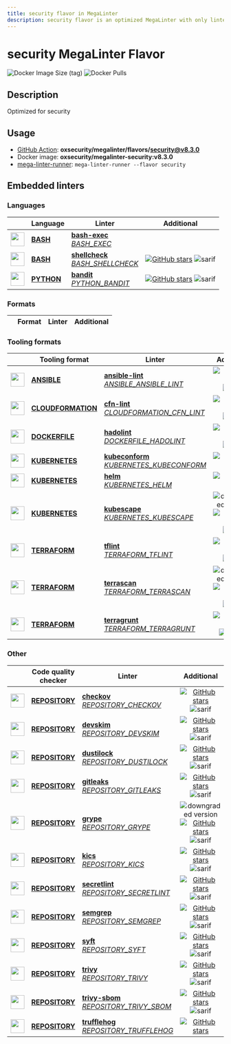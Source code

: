 ```yaml
---
title: security flavor in MegaLinter
description: security flavor is an optimized MegaLinter with only linters related to security projects
---
```

# security MegaLinter Flavor

![Docker Image Size (tag)](https://img.shields.io/docker/image-size/oxsecurity/megalinter-security/v8.3.0)
![Docker Pulls](https://img.shields.io/docker/pulls/oxsecurity/megalinter-security)

## Description

Optimized for security

## Usage

- [GitHub Action](https://megalinter.io/8.3.0/installation/#github-action): **oxsecurity/megalinter/flavors/security@v8.3.0**
- Docker image: **oxsecurity/megalinter-security:v8.3.0**
- [mega-linter-runner](https://megalinter.io/8.3.0/mega-linter-runner/): `mega-linter-runner --flavor security`

## Embedded linters

### Languages

|                                                                             <!-- -->                                                                             | Language                                                      | Linter                                                                                                                                                       |                                                                                      Additional                                                                                       |
|:----------------------------------------------------------------------------------------------------------------------------------------------------------------:|---------------------------------------------------------------|--------------------------------------------------------------------------------------------------------------------------------------------------------------|:-------------------------------------------------------------------------------------------------------------------------------------------------------------------------------------:|
|  <img src="https://github.com/oxsecurity/megalinter/raw/main/docs/assets/icons/bash.ico" alt="" height="32px" class="megalinter-icon"></a> <!-- linter-icon -->  | [**BASH**](https://megalinter.io/8.3.0/descriptors/bash/)     | [**bash-exec**](https://megalinter.io/8.3.0/descriptors/bash_bash_exec/)<br/>[_BASH_EXEC_](https://megalinter.io/8.3.0/descriptors/bash_bash_exec/)          |                                                                                                                                                                                       |
|  <img src="https://github.com/oxsecurity/megalinter/raw/main/docs/assets/icons/bash.ico" alt="" height="32px" class="megalinter-icon"></a> <!-- linter-icon -->  | [**BASH**](https://megalinter.io/8.3.0/descriptors/bash/)     | [**shellcheck**](https://megalinter.io/8.3.0/descriptors/bash_shellcheck/)<br/>[_BASH_SHELLCHECK_](https://megalinter.io/8.3.0/descriptors/bash_shellcheck/) | [![GitHub stars](https://img.shields.io/github/stars/koalaman/shellcheck?cacheSeconds=3600)](https://github.com/koalaman/shellcheck) ![sarif](https://shields.io/badge/-SARIF-orange) |
| <img src="https://github.com/oxsecurity/megalinter/raw/main/docs/assets/icons/python.ico" alt="" height="32px" class="megalinter-icon"></a> <!-- linter-icon --> | [**PYTHON**](https://megalinter.io/8.3.0/descriptors/python/) | [**bandit**](https://megalinter.io/8.3.0/descriptors/python_bandit/)<br/>[_PYTHON_BANDIT_](https://megalinter.io/8.3.0/descriptors/python_bandit/)           |        [![GitHub stars](https://img.shields.io/github/stars/PyCQA/bandit?cacheSeconds=3600)](https://github.com/PyCQA/bandit) ![sarif](https://shields.io/badge/-SARIF-orange)        |

### Formats

| <!-- --> | Format | Linter | Additional  |
| :---: | ----------------- | -------------- | :-----:  |

### Tooling formats

|                                                                                 <!-- -->                                                                                 | Tooling format                                                                | Linter                                                                                                                                                                             |                                                                                                                             Additional                                                                                                                             |
|:------------------------------------------------------------------------------------------------------------------------------------------------------------------------:|-------------------------------------------------------------------------------|------------------------------------------------------------------------------------------------------------------------------------------------------------------------------------|:------------------------------------------------------------------------------------------------------------------------------------------------------------------------------------------------------------------------------------------------------------------:|
|    <img src="https://github.com/oxsecurity/megalinter/raw/main/docs/assets/icons/ansible.ico" alt="" height="32px" class="megalinter-icon"></a> <!-- linter-icon -->     | [**ANSIBLE**](https://megalinter.io/8.3.0/descriptors/ansible/)               | [**ansible-lint**](https://megalinter.io/8.3.0/descriptors/ansible_ansible_lint/)<br/>[_ANSIBLE_ANSIBLE_LINT_](https://megalinter.io/8.3.0/descriptors/ansible_ansible_lint/)      |                                      [![GitHub stars](https://img.shields.io/github/stars/ansible/ansible-lint?cacheSeconds=3600)](https://github.com/ansible/ansible-lint) ![sarif](https://shields.io/badge/-SARIF-orange)                                       |
| <img src="https://github.com/oxsecurity/megalinter/raw/main/docs/assets/icons/cloudformation.ico" alt="" height="32px" class="megalinter-icon"></a> <!-- linter-icon --> | [**CLOUDFORMATION**](https://megalinter.io/8.3.0/descriptors/cloudformation/) | [**cfn-lint**](https://megalinter.io/8.3.0/descriptors/cloudformation_cfn_lint/)<br/>[_CLOUDFORMATION_CFN_LINT_](https://megalinter.io/8.3.0/descriptors/cloudformation_cfn_lint/) |                               [![GitHub stars](https://img.shields.io/github/stars/aws-cloudformation/cfn-lint?cacheSeconds=3600)](https://github.com/aws-cloudformation/cfn-lint) ![sarif](https://shields.io/badge/-SARIF-orange)                                |
|   <img src="https://github.com/oxsecurity/megalinter/raw/main/docs/assets/icons/dockerfile.ico" alt="" height="32px" class="megalinter-icon"></a> <!-- linter-icon -->   | [**DOCKERFILE**](https://megalinter.io/8.3.0/descriptors/dockerfile/)         | [**hadolint**](https://megalinter.io/8.3.0/descriptors/dockerfile_hadolint/)<br/>[_DOCKERFILE_HADOLINT_](https://megalinter.io/8.3.0/descriptors/dockerfile_hadolint/)             |                                         [![GitHub stars](https://img.shields.io/github/stars/hadolint/hadolint?cacheSeconds=3600)](https://github.com/hadolint/hadolint) ![sarif](https://shields.io/badge/-SARIF-orange)                                          |
|   <img src="https://github.com/oxsecurity/megalinter/raw/main/docs/assets/icons/kubernetes.ico" alt="" height="32px" class="megalinter-icon"></a> <!-- linter-icon -->   | [**KUBERNETES**](https://megalinter.io/8.3.0/descriptors/kubernetes/)         | [**kubeconform**](https://megalinter.io/8.3.0/descriptors/kubernetes_kubeconform/)<br/>[_KUBERNETES_KUBECONFORM_](https://megalinter.io/8.3.0/descriptors/kubernetes_kubeconform/) |                                                                  [![GitHub stars](https://img.shields.io/github/stars/yannh/kubeconform?cacheSeconds=3600)](https://github.com/yannh/kubeconform)                                                                  |
|   <img src="https://github.com/oxsecurity/megalinter/raw/main/docs/assets/icons/kubernetes.ico" alt="" height="32px" class="megalinter-icon"></a> <!-- linter-icon -->   | [**KUBERNETES**](https://megalinter.io/8.3.0/descriptors/kubernetes/)         | [**helm**](https://megalinter.io/8.3.0/descriptors/kubernetes_helm/)<br/>[_KUBERNETES_HELM_](https://megalinter.io/8.3.0/descriptors/kubernetes_helm/)                             |                                                                          [![GitHub stars](https://img.shields.io/github/stars/helm/helm?cacheSeconds=3600)](https://github.com/helm/helm)                                                                          |
|   <img src="https://github.com/oxsecurity/megalinter/raw/main/docs/assets/icons/kubernetes.ico" alt="" height="32px" class="megalinter-icon"></a> <!-- linter-icon -->   | [**KUBERNETES**](https://megalinter.io/8.3.0/descriptors/kubernetes/)         | [**kubescape**](https://megalinter.io/8.3.0/descriptors/kubernetes_kubescape/)<br/>[_KUBERNETES_KUBESCAPE_](https://megalinter.io/8.3.0/descriptors/kubernetes_kubescape/)         | ![downgraded version](https://shields.io/badge/-downgraded%20version-orange) [![GitHub stars](https://img.shields.io/github/stars/kubescape/kubescape?cacheSeconds=3600)](https://github.com/kubescape/kubescape) ![sarif](https://shields.io/badge/-SARIF-orange) |
|   <img src="https://github.com/oxsecurity/megalinter/raw/main/docs/assets/icons/terraform.ico" alt="" height="32px" class="megalinter-icon"></a> <!-- linter-icon -->    | [**TERRAFORM**](https://megalinter.io/8.3.0/descriptors/terraform/)           | [**tflint**](https://megalinter.io/8.3.0/descriptors/terraform_tflint/)<br/>[_TERRAFORM_TFLINT_](https://megalinter.io/8.3.0/descriptors/terraform_tflint/)                        |                                  [![GitHub stars](https://img.shields.io/github/stars/terraform-linters/tflint?cacheSeconds=3600)](https://github.com/terraform-linters/tflint) ![sarif](https://shields.io/badge/-SARIF-orange)                                   |
|   <img src="https://github.com/oxsecurity/megalinter/raw/main/docs/assets/icons/terraform.ico" alt="" height="32px" class="megalinter-icon"></a> <!-- linter-icon -->    | [**TERRAFORM**](https://megalinter.io/8.3.0/descriptors/terraform/)           | [**terrascan**](https://megalinter.io/8.3.0/descriptors/terraform_terrascan/)<br/>[_TERRAFORM_TERRASCAN_](https://megalinter.io/8.3.0/descriptors/terraform_terrascan/)            |   ![downgraded version](https://shields.io/badge/-downgraded%20version-orange) [![GitHub stars](https://img.shields.io/github/stars/tenable/terrascan?cacheSeconds=3600)](https://github.com/tenable/terrascan) ![sarif](https://shields.io/badge/-SARIF-orange)   |
|   <img src="https://github.com/oxsecurity/megalinter/raw/main/docs/assets/icons/terraform.ico" alt="" height="32px" class="megalinter-icon"></a> <!-- linter-icon -->    | [**TERRAFORM**](https://megalinter.io/8.3.0/descriptors/terraform/)           | [**terragrunt**](https://megalinter.io/8.3.0/descriptors/terraform_terragrunt/)<br/>[_TERRAFORM_TERRAGRUNT_](https://megalinter.io/8.3.0/descriptors/terraform_terragrunt/)        |                                  [![GitHub stars](https://img.shields.io/github/stars/gruntwork-io/terragrunt?cacheSeconds=3600)](https://github.com/gruntwork-io/terragrunt) ![autofix](https://shields.io/badge/-autofix-green)                                  |

### Other

|                                                                             <!-- -->                                                                              | Code quality checker                                                  | Linter                                                                                                                                                                         |                                                                                                                       Additional                                                                                                                       |
|:-----------------------------------------------------------------------------------------------------------------------------------------------------------------:|-----------------------------------------------------------------------|--------------------------------------------------------------------------------------------------------------------------------------------------------------------------------|:------------------------------------------------------------------------------------------------------------------------------------------------------------------------------------------------------------------------------------------------------:|
| <img src="https://github.com/oxsecurity/megalinter/raw/main/docs/assets/icons/default.ico" alt="" height="32px" class="megalinter-icon"></a> <!-- linter-icon --> | [**REPOSITORY**](https://megalinter.io/8.3.0/descriptors/repository/) | [**checkov**](https://megalinter.io/8.3.0/descriptors/repository_checkov/)<br/>[_REPOSITORY_CHECKOV_](https://megalinter.io/8.3.0/descriptors/repository_checkov/)             |                                [![GitHub stars](https://img.shields.io/github/stars/bridgecrewio/checkov?cacheSeconds=3600)](https://github.com/bridgecrewio/checkov) ![sarif](https://shields.io/badge/-SARIF-orange)                                 |
| <img src="https://github.com/oxsecurity/megalinter/raw/main/docs/assets/icons/default.ico" alt="" height="32px" class="megalinter-icon"></a> <!-- linter-icon --> | [**REPOSITORY**](https://megalinter.io/8.3.0/descriptors/repository/) | [**devskim**](https://megalinter.io/8.3.0/descriptors/repository_devskim/)<br/>[_REPOSITORY_DEVSKIM_](https://megalinter.io/8.3.0/descriptors/repository_devskim/)             |                                   [![GitHub stars](https://img.shields.io/github/stars/microsoft/DevSkim?cacheSeconds=3600)](https://github.com/microsoft/DevSkim) ![sarif](https://shields.io/badge/-SARIF-orange)                                    |
| <img src="https://github.com/oxsecurity/megalinter/raw/main/docs/assets/icons/default.ico" alt="" height="32px" class="megalinter-icon"></a> <!-- linter-icon --> | [**REPOSITORY**](https://megalinter.io/8.3.0/descriptors/repository/) | [**dustilock**](https://megalinter.io/8.3.0/descriptors/repository_dustilock/)<br/>[_REPOSITORY_DUSTILOCK_](https://megalinter.io/8.3.0/descriptors/repository_dustilock/)     |                                 [![GitHub stars](https://img.shields.io/github/stars/Checkmarx/dustilock?cacheSeconds=3600)](https://github.com/Checkmarx/dustilock) ![sarif](https://shields.io/badge/-SARIF-orange)                                  |
| <img src="https://github.com/oxsecurity/megalinter/raw/main/docs/assets/icons/default.ico" alt="" height="32px" class="megalinter-icon"></a> <!-- linter-icon --> | [**REPOSITORY**](https://megalinter.io/8.3.0/descriptors/repository/) | [**gitleaks**](https://megalinter.io/8.3.0/descriptors/repository_gitleaks/)<br/>[_REPOSITORY_GITLEAKS_](https://megalinter.io/8.3.0/descriptors/repository_gitleaks/)         |                                   [![GitHub stars](https://img.shields.io/github/stars/gitleaks/gitleaks?cacheSeconds=3600)](https://github.com/gitleaks/gitleaks) ![sarif](https://shields.io/badge/-SARIF-orange)                                    |
| <img src="https://github.com/oxsecurity/megalinter/raw/main/docs/assets/icons/default.ico" alt="" height="32px" class="megalinter-icon"></a> <!-- linter-icon --> | [**REPOSITORY**](https://megalinter.io/8.3.0/descriptors/repository/) | [**grype**](https://megalinter.io/8.3.0/descriptors/repository_grype/)<br/>[_REPOSITORY_GRYPE_](https://megalinter.io/8.3.0/descriptors/repository_grype/)                     | ![downgraded version](https://shields.io/badge/-downgraded%20version-orange) [![GitHub stars](https://img.shields.io/github/stars/anchore/grype?cacheSeconds=3600)](https://github.com/anchore/grype) ![sarif](https://shields.io/badge/-SARIF-orange) |
| <img src="https://github.com/oxsecurity/megalinter/raw/main/docs/assets/icons/default.ico" alt="" height="32px" class="megalinter-icon"></a> <!-- linter-icon --> | [**REPOSITORY**](https://megalinter.io/8.3.0/descriptors/repository/) | [**kics**](https://megalinter.io/8.3.0/descriptors/repository_kics/)<br/>[_REPOSITORY_KICS_](https://megalinter.io/8.3.0/descriptors/repository_kics/)                         |                                      [![GitHub stars](https://img.shields.io/github/stars/checkmarx/kics?cacheSeconds=3600)](https://github.com/checkmarx/kics) ![sarif](https://shields.io/badge/-SARIF-orange)                                       |
| <img src="https://github.com/oxsecurity/megalinter/raw/main/docs/assets/icons/default.ico" alt="" height="32px" class="megalinter-icon"></a> <!-- linter-icon --> | [**REPOSITORY**](https://megalinter.io/8.3.0/descriptors/repository/) | [**secretlint**](https://megalinter.io/8.3.0/descriptors/repository_secretlint/)<br/>[_REPOSITORY_SECRETLINT_](https://megalinter.io/8.3.0/descriptors/repository_secretlint/) |                               [![GitHub stars](https://img.shields.io/github/stars/secretlint/secretlint?cacheSeconds=3600)](https://github.com/secretlint/secretlint) ![sarif](https://shields.io/badge/-SARIF-orange)                                |
| <img src="https://github.com/oxsecurity/megalinter/raw/main/docs/assets/icons/default.ico" alt="" height="32px" class="megalinter-icon"></a> <!-- linter-icon --> | [**REPOSITORY**](https://megalinter.io/8.3.0/descriptors/repository/) | [**semgrep**](https://megalinter.io/8.3.0/descriptors/repository_semgrep/)<br/>[_REPOSITORY_SEMGREP_](https://megalinter.io/8.3.0/descriptors/repository_semgrep/)             |                                [![GitHub stars](https://img.shields.io/github/stars/returntocorp/semgrep?cacheSeconds=3600)](https://github.com/returntocorp/semgrep) ![sarif](https://shields.io/badge/-SARIF-orange)                                 |
| <img src="https://github.com/oxsecurity/megalinter/raw/main/docs/assets/icons/default.ico" alt="" height="32px" class="megalinter-icon"></a> <!-- linter-icon --> | [**REPOSITORY**](https://megalinter.io/8.3.0/descriptors/repository/) | [**syft**](https://megalinter.io/8.3.0/descriptors/repository_syft/)<br/>[_REPOSITORY_SYFT_](https://megalinter.io/8.3.0/descriptors/repository_syft/)                         |                                        [![GitHub stars](https://img.shields.io/github/stars/anchore/syft?cacheSeconds=3600)](https://github.com/anchore/syft) ![sarif](https://shields.io/badge/-SARIF-orange)                                         |
| <img src="https://github.com/oxsecurity/megalinter/raw/main/docs/assets/icons/default.ico" alt="" height="32px" class="megalinter-icon"></a> <!-- linter-icon --> | [**REPOSITORY**](https://megalinter.io/8.3.0/descriptors/repository/) | [**trivy**](https://megalinter.io/8.3.0/descriptors/repository_trivy/)<br/>[_REPOSITORY_TRIVY_](https://megalinter.io/8.3.0/descriptors/repository_trivy/)                     |                                  [![GitHub stars](https://img.shields.io/github/stars/aquasecurity/trivy?cacheSeconds=3600)](https://github.com/aquasecurity/trivy) ![sarif](https://shields.io/badge/-SARIF-orange)                                   |
| <img src="https://github.com/oxsecurity/megalinter/raw/main/docs/assets/icons/default.ico" alt="" height="32px" class="megalinter-icon"></a> <!-- linter-icon --> | [**REPOSITORY**](https://megalinter.io/8.3.0/descriptors/repository/) | [**trivy-sbom**](https://megalinter.io/8.3.0/descriptors/repository_trivy_sbom/)<br/>[_REPOSITORY_TRIVY_SBOM_](https://megalinter.io/8.3.0/descriptors/repository_trivy_sbom/) |                                  [![GitHub stars](https://img.shields.io/github/stars/aquasecurity/trivy?cacheSeconds=3600)](https://github.com/aquasecurity/trivy) ![sarif](https://shields.io/badge/-SARIF-orange)                                   |
| <img src="https://github.com/oxsecurity/megalinter/raw/main/docs/assets/icons/default.ico" alt="" height="32px" class="megalinter-icon"></a> <!-- linter-icon --> | [**REPOSITORY**](https://megalinter.io/8.3.0/descriptors/repository/) | [**trufflehog**](https://megalinter.io/8.3.0/descriptors/repository_trufflehog/)<br/>[_REPOSITORY_TRUFFLEHOG_](https://megalinter.io/8.3.0/descriptors/repository_trufflehog/) |                                                   [![GitHub stars](https://img.shields.io/github/stars/trufflesecurity/trufflehog?cacheSeconds=3600)](https://github.com/trufflesecurity/trufflehog)                                                   |

